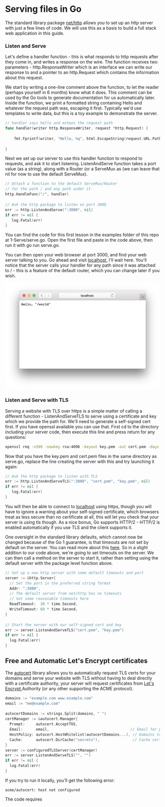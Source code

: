 # Serving files in Go

The standard library package [net/http](https://golang.org/pkg/net/http/) allows you to set up an http server with just a few lines of code. We will use this as a basis to build a full stack web application in this guide.

### Listen and Serve

Let's define a handler function - this is what responds to http requests after they come in, and writes a response on the wire. The function receives two parameters - http.ResponseWriter which is an interface we can write our response to and a pointer to an http.Request which contains the information about this request.

We start by writing a one-line comment above the function, to let the reader \(perhaps yourself in 6 months\) know what it does. This comment can be used by the Go tools to generate documentation for us automatically later. Inside the function, we print a formatted string  containing Hello and whatever the request path was, escaping it first. Typically we'd use templates to write data, but this is a toy example to demonstrate the server.

```go
// handler says hello and echoes the request path
func handler(writer http.ResponseWriter, request *http.Request) {

    fmt.Fprintf(writer, "Hello, %q", html.EscapeString(request.URL.Path))

}
```

Next we set up our server to use this handler function to respond to requests, and ask it to start listening. ListenAndServe function takes a port value \(as a string\), along with a Router \(or a ServeMux as  \(we can leave that nil for now to use the default ServeMux\).

```go
// Attach a function to the default ServeMux/Router
// for the path / and any path under it
http.HandleFunc("/", handler)

// Ask the http package to listen on port 3000
err := http.ListenAndServe(":3000", nil)
if err != nil {
   log.Fatal(err)
}
```

You can find the code for this first lesson in the examples folder of this repo at 1-Serve/serve.go. Open the first file and paste in the code above, then run it with go run serve.go.

You can then open your web browser at port 3000, and find your web server talking to you. Go ahead and visit [localhost](http://localhost:3000/world), I'll wait here. You'll notice that the server calls your handler for any path since it was attached to / - this is a feature of the default router, which you can change later if you wish.

![](/assets/hello-world.png)

### Listen and Serve with TLS

Serving a website with TLS over https is a simple matter of calling a different function - ListenAndServeTLS to serve using a certificate and key which we provide the path for. We'll need to generate a self-signed cert first. If you have openssl available you can use that. First cd to the directory including your server code, then execute this line and press return for any questions:

```bash
openssl req -x509 -newkey rsa:4096 -keyout key.pem -out cert.pem -days 365 -nodes
```

Now that you have the key.pem and cert.pem files in the same directory as serve.go, replace the line creating the server with this and try launching it again:

```go
// Ask the http package to listen with TLS
err := http.ListenAndServeTLS(":3000", "cert.pem", "key.pem", nil)
if err != nil {
   log.Fatal(err)
}
```

You will then be able to connect to [localhost](https://localhost:3000/tls) using https, though you will have to ignore a warning about your self-signed certificate, which browsers treat as less secure than no certificate at all, this will let you check that your server is using tls though. As a nice bonus, Go supports HTTP/2 - HTTP/2 is enabled automatically if you use TLS and the client supports it.

One oversight in the standard library defaults, which cannot now be changed because of the Go 1 guarantee, is that timeouts are not set by default on the server. You can read more about this [here](https://blog.cloudflare.com/exposing-go-on-the-internet/). So in a slight addition to our code above, we're going to set timeouts on the server. We can then call a method on the server to start it, rather than setting using the default server with the package level function above. 

```go
// Set up a new http server with some default timeouts and port
server := &http.Server{
  // Set the port in the preferred string format
  Addr: ":3000",
  // The default server from net/http has no timeouts
  // Set some reasonable timeouts here
  ReadTimeout:  30 * time.Second,
  WriteTimeout: 60 * time.Second,
}

// Start the server with our self-signed cert and key
err := server.ListenAndServeTLS("cert.pem", "key.pem")
if err != nil {
  log.Fatal(err)
}
```

## Free and Automatic Let's Encrypt certificates

The [autocert](https://godoc.org/golang.org/x/crypto/acme/autocert) library allows you to automatically request TLS certs for your domains and serve your website with TLS without having to deal directly with a certificate authority, your server will request certificates from [Let's Encrypt ](https://letsencrypt.org/)Authority \(or any other supporting the ACME protocol\).

```go
domains := "example.com www.example.com"
email := "me@example.com"

autocertDomains := strings.Split(domains, " ")
certManager := &autocert.Manager{
  Prompt:     autocert.AcceptTOS,
  Email:      email,                                     // Email for problems with certs
  HostPolicy: autocert.HostWhitelist(autocertDomains...), // Domains to request certs for
  Cache:      autocert.DirCache("secrets"),               // Cache certs in secrets folder
}
server := configuredTLSServer(certManager)
err := server.ListenAndServeTLS("", "")
if err != nil {
  log.Fatal(err)
}
```

If you try to run it locally, you'll get the following error:

```
acme/autocert: host not configured
```

The code requires 

